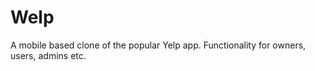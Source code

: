 # Welp

A mobile based clone of the popular Yelp app. 
Functionality for owners, users, admins etc.


